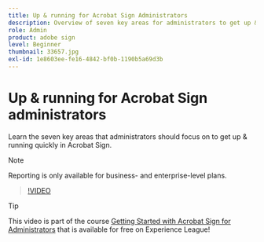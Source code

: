 ```yaml
---
title: Up & running for Acrobat Sign Administrators
description: Overview of seven key areas for administrators to get up & running quickly in Acrobat Sign
role: Admin
product: adobe sign
level: Beginner
thumbnail: 33657.jpg
exl-id: 1e8603ee-fe16-4842-bf0b-1190b5a69d3b
---
```

# Up & running for Acrobat Sign administrators

Learn the seven key areas that administrators should focus on to get up & running quickly in Acrobat Sign.

>[!NOTE]
>
>Reporting is only available for business- and enterprise-level plans.

>[!VIDEO](https://video.tv.adobe.com/v/33657?hidetitle=true)

>[!TIP]
>
>This video is part of the course [Getting Started with Acrobat Sign for Administrators](https://experienceleague.adobe.com/?recommended=Sign-A-1-2020.2) that is available for free on Experience League!
